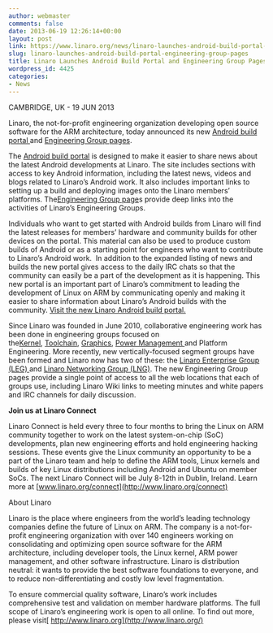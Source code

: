 ```yaml
---
author: webmaster
comments: false
date: 2013-06-19 12:26:14+00:00
layout: post
link: https://www.linaro.org/news/linaro-launches-android-build-portal-engineering-group-pages/
slug: linaro-launches-android-build-portal-engineering-group-pages
title: Linaro Launches Android Build Portal and Engineering Group Pages
wordpress_id: 4425
categories:
- News
---
```


CAMBRIDGE, UK - 19 JUN 2013


Linaro, the not-for-profit engineering organization developing open source software for the ARM architecture, today announced its new [Android build portal ](http://www.linaro.org/engineering/engineering-groups/android-build)and [Engineering Group pages](http://www.linaro.org/engineering/engineering-groups).




The [Android build portal](http://www.linaro.org/engineering/engineering-groups/android-build) is designed to make it easier to share news about the latest Android developments at Linaro. The site includes sections with access to key Android information, including the latest news, videos and blogs related to Linaro’s Android work. It also includes important links to setting up a build and deploying images onto the Linaro members’ platforms. The[Engineering Group page](http://www.linaro.org/engineering/engineering-groups)s provide deep links into the activities of Linaro’s Engineering Groups.




Individuals who want to get started with Android builds from Linaro will find the latest releases for members’ hardware and community builds for other devices on the portal. This material can also be used to produce custom builds of Android or as a starting point for engineers who want to contribute to Linaro’s Android work.  In addition to the expanded listing of news and builds the new portal gives access to the daily IRC chats so that the community can easily be a part of the development as it is happening. This new portal is an important part of Linaro’s commitment to leading the development of Linux on ARM by communicating openly and making it easier to share information about Linaro’s Android builds with the community. [Visit the new Linaro Android build portal.](http://www.linaro.org/engineering/engineering-groups/android-build)




Since Linaro was founded in June 2010, collaborative engineering work has been done in engineering groups focused on the[Kernel](http://www.linaro.org/engineering/engineering-groups/kernel), [Toolchain](http://www.linaro.org/engineering/engineering-groups/toolchain), [Graphics](http://www.linaro.org/engineering/engineering-groups/graphics), [Power Management ](http://www.linaro.org/engineering/engineering-groups/power-management)and Platform Engineering. More recently, new vertically-focused segment groups have been formed and Linaro now has two of these: the [Linaro Enterprise Group (LEG) ](http://www.linaro.org/engineering/engineering-groups/leg)and [Linaro Networking Group (LNG)](http://www.linaro.org/engineering/engineering-groups/lng). The new Engineering Group pages provide a single point of access to all the web locations that each of groups use, including Linaro Wiki links to meeting minutes and white papers and IRC channels for daily discussion.





**Join us at Linaro Connect**




Linaro Connect is held every three to four months to bring the Linux on ARM community together to work on the latest system-on-chip (SoC) developments, plan new engineering efforts and hold engineering hacking sessions. These events give the Linux community an opportunity to be a part of the Linaro team and help to define the ARM tools, Linux kernels and builds of key Linux distributions including Android and Ubuntu on member SoCs. The next Linaro Connect will be July 8-12th in Dublin, Ireland. Learn more at [www.linaro.org/connect](http://www.linaro.org/connect)




About Linaro




Linaro is the place where engineers from the world’s leading technology companies define the future of Linux on ARM. The company is a not-for-profit engineering organization with over 140 engineers working on consolidating and optimizing open source software for the ARM architecture, including developer tools, the Linux kernel, ARM power management, and other software infrastructure. Linaro is distribution neutral: it wants to provide the best software foundations to everyone, and to reduce non-differentiating and costly low level fragmentation.




To ensure commercial quality software, Linaro’s work includes comprehensive test and validation on member hardware platforms. The full scope of Linaro’s engineering work is open to all online. To find out more, please visit[ http://www.linaro.org](http://www.linaro.org/)
